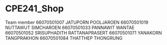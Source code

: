 # CPE241_Shop
Team member
66070501007	JATUPORN POOLJAROEN
66070501019 NUTTAWUT SIMCHAROEN
66070501033 PANNAWIT WANTAE
66070501052 SRISUPHADITH RATTANAPRASERT
66070501071 YANAKORN TANGPRAKHON
66070501084 THATTHEP THONGRUNG
